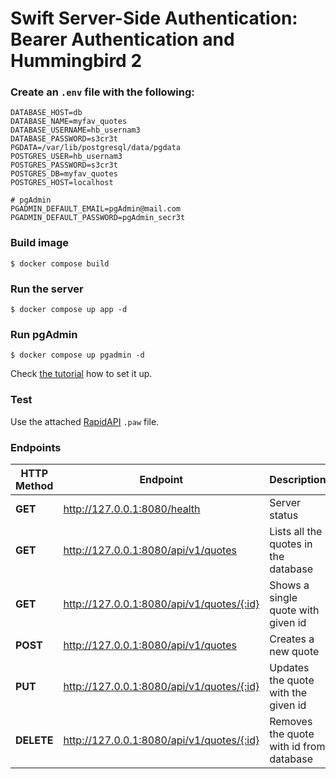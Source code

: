 # Swift Server-Side Authentication: Bearer Authentication and Hummingbird 2


### Create an `.env` file with the following:

```
DATABASE_HOST=db
DATABASE_NAME=myfav_quotes
DATABASE_USERNAME=hb_usernam3
DATABASE_PASSWORD=s3cr3t
PGDATA=/var/lib/postgresql/data/pgdata
POSTGRES_USER=hb_usernam3
POSTGRES_PASSWORD=s3cr3t
POSTGRES_DB=myfav_quotes
POSTGRES_HOST=localhost

# pgAdmin
PGADMIN_DEFAULT_EMAIL=pgAdmin@mail.com
PGADMIN_DEFAULT_PASSWORD=pgAdmin_secr3t
```

### Build image
```
$ docker compose build
```

### Run the server

```
$ docker compose up app -d
```

### Run pgAdmin

```
$ docker compose up pgadmin -d
```
Check [the tutorial](https://medium.com/@kicsipixel/install-pgadmin-with-postgresql-database-using-docker-ded3e2dfbe3b) how to set it up.

### Test
Use the attached [RapidAPI](https://paw.cloud)  `.paw` file.

### Endpoints

 HTTP Method | Endpoint                                 | Description                             |
| -----------| ---------------------------------------- | --------------------------------------- |
| __GET__    | http://127.0.0.1:8080/health             | Server status                           |
| __GET__    | http://127.0.0.1:8080/api/v1/quotes      | Lists all the quotes in the database    |
|__GET__     |http://127.0.0.1:8080/api/v1/quotes/{:id} | Shows a single quote with given id      |
| __POST__   |http://127.0.0.1:8080/api/v1/quotes       | Creates a new quote                     |
|__PUT__     |http://127.0.0.1:8080/api/v1/quotes/{:id} | Updates the quote with the given id     |
|__DELETE__  |http://127.0.0.1:8080/api/v1/quotes/{:id} | Removes the quote with id from database |

